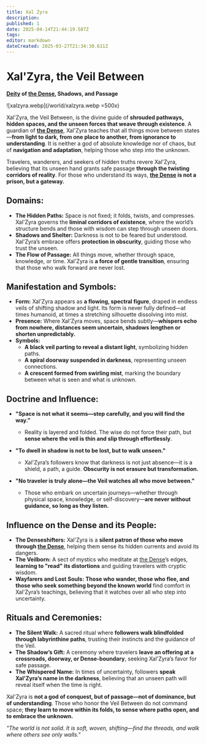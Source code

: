 ```yaml
---
title: Xal Zyra
description: 
published: 1
date: 2025-04-14T21:44:19.587Z
tags: 
editor: markdown
dateCreated: 2025-03-27T21:34:30.611Z
---
```


# Xal'Zyra, the Veil Between  
**[Deity](/structure/mechanic/deity.md) of [the Dense](/geography/cosmology/plane-of-existance/the-dense.md), Shadows, and Passage**  

![xalzyra.webp](/world/xalzyra.webp =500x)

Xal'Zyra, the Veil Between, is the divine guide of **shrouded pathways, hidden spaces, and the unseen forces that weave through existence**. A guardian of **[the Dense](/geography/cosmology/plane-of-existance/the-dense.md)**, Xal'Zyra teaches that all things move between states—**from light to dark, from one place to another, from ignorance to understanding**. It is neither a god of absolute knowledge nor of chaos, but of **navigation and adaptation**, helping those who step into the unknown.  

Travelers, wanderers, and seekers of hidden truths revere Xal'Zyra, believing that its unseen hand grants safe passage **through the twisting corridors of reality**. For those who understand its ways, **[the Dense](/geography/cosmology/plane-of-existance/the-dense.md) is not a prison, but a gateway.**  

## **Domains:**
- **The Hidden Paths:** Space is not fixed; it folds, twists, and compresses. Xal'Zyra governs the **liminal corridors of existence**, where the world’s structure bends and those with wisdom can step through unseen doors.  
- **Shadows and Shelter:** Darkness is not to be feared but understood. Xal'Zyra’s embrace offers **protection in obscurity**, guiding those who trust the unseen.  
- **The Flow of Passage:** All things move, whether through space, knowledge, or time. Xal'Zyra is **a force of gentle transition**, ensuring that those who walk forward are never lost.  

## **Manifestation and Symbols:**
- **Form:** Xal'Zyra appears as **a flowing, spectral figure**, draped in endless veils of shifting shadow and light. Its form is never fully defined—at times humanoid, at times a stretching silhouette dissolving into mist.  
- **Presence:** Where Xal'Zyra moves, space bends subtly—**whispers echo from nowhere, distances seem uncertain, shadows lengthen or shorten unpredictably.**  
- **Symbols:**  
  - **A black veil parting to reveal a distant light**, symbolizing hidden paths.  
  - **A spiral doorway suspended in darkness**, representing unseen connections.  
  - **A crescent formed from swirling mist**, marking the boundary between what is seen and what is unknown.  

## **Doctrine and Influence:**
- **"Space is not what it seems—step carefully, and you will find the way."**  
  - Reality is layered and folded. The wise do not force their path, but **sense where the veil is thin and slip through effortlessly**.  
- **"To dwell in shadow is not to be lost, but to walk unseen."**  
  - Xal'Zyra’s followers know that darkness is not just absence—it is a shield, a path, a guide. **Obscurity is not erasure but transformation.**  
  
- **"No traveler is truly alone—the Veil watches all who move between."**  
  - Those who embark on uncertain journeys—whether through physical space, knowledge, or self-discovery—**are never without guidance, so long as they listen.**  

## **Influence on the Dense and its People:**
- **The Denseshifters:** Xal'Zyra is a **silent patron of those who move through [the Dense](/geography/cosmology/plane-of-existance/the-dense.md)**, helping them sense its hidden currents and avoid its dangers.  
- **The Veilborn:** A sect of mystics who meditate at [the Dense](/geography/cosmology/plane-of-existance/the-dense.md)’s edges, **learning to "read" its distortions** and guiding travelers with cryptic wisdom.  
- **Wayfarers and Lost Souls:** **Those who wander, those who flee, and those who seek something beyond the known world** find comfort in Xal'Zyra’s teachings, believing that it watches over all who step into uncertainty.  

## **Rituals and Ceremonies:**
- **The Silent Walk:** A sacred ritual where **followers walk blindfolded through labyrinthine paths**, trusting their instincts and the guidance of the Veil.  
- **The Shadow’s Gift:** A ceremony where travelers **leave an offering at a crossroads, doorway, or Dense-boundary**, seeking Xal'Zyra’s favor for safe passage.  
- **The Whispered Name:** In times of uncertainty, followers **speak Xal'Zyra’s name in the darkness**, believing that an unseen path will reveal itself when the time is right.  

Xal'Zyra is **not a god of conquest, but of passage—not of dominance, but of understanding**. Those who honor the Veil Between do not command space; **they learn to move within its folds, to sense where paths open, and to embrace the unknown.**  

_"The world is not solid. It is soft, woven, shifting—find the threads, and walk where others see only walls."_
